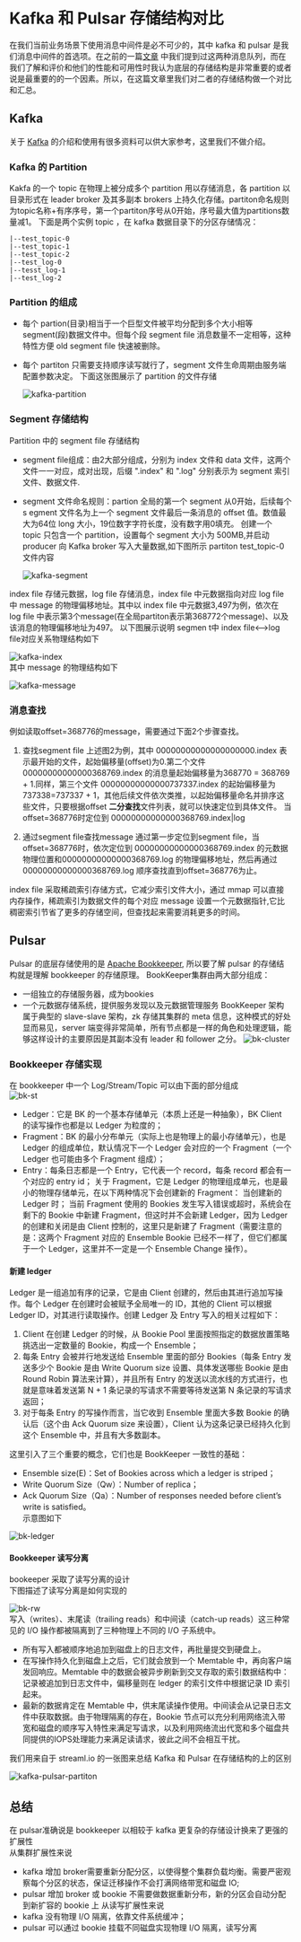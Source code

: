 # Kafka 和 Pulsar 存储结构对比

在我们当前业务场景下使用消息中间件是必不可少的，其中 kafka 和 pulsar 是我们消息中间件的首选项。在之前的一篇[文章](https://www.lxkaka.wang/pulsar/) 中我们提到过这两种消息队列，而在我们了解和评价和他们的性能和可用性时我认为底层的存储结构是非常重要的或者说是最重要的的一个因素。所以，在这篇文章里我们对二者的存储结构做一个对比和汇总。

## Kafka
关于 [Kafka](https://kafka.apache.org/) 的介绍和使用有很多资料可以供大家参考，这里我们不做介绍。
### Kafka 的 Partition
Kakfa 的一个 topic 在物理上被分成多个 partition 用以存储消息，各 partition 以目录形式在 leader broker 及其多副本 brokers 上持久化存储。partiton命名规则为topic名称+有序序号，第一个partiton序号从0开始，序号最大值为partitions数量减1。
下面是两个实例 topic ，在 kafka 数据目录下的分区存储情况： 
```
|--test_topic-0 
|--test_topic-1 
|--test_topic-2 
|--test_log-0 
|--tesst_log-1 
|--test_log-2 
```

### Partition 的组成
* 每个 partion(目录)相当于一个巨型文件被平均分配到多个大小相等 segment(段)数据文件中。但每个段 segment file 消息数量不一定相等，这种特性方便 old segment file 快速被删除。
* 每个 partiton 只需要支持顺序读写就行了，segment 文件生命周期由服务端配置参数决定。
下面这张图展示了 partition 的文件存储  

   ![kafka-partition](https://pics.lxkaka.wang/kafka-partition.png)

### Segment 存储结构
Partition 中的 segment file 存储结构
* segment file组成：由2大部分组成，分别为 index 文件和 data 文件，这两个文件一一对应，成对出现，后缀 ".index" 和 ".log" 分别表示为 segment 索引文件、数据文件.
* segment 文件命名规则：partion 全局的第一个 segment 从0开始，后续每个s egment 文件名为上一个 segment 文件最后一条消息的 offset 值。数值最大为64位 long 大小，19位数字字符长度，没有数字用0填充。
创建一个 topic 只包含一个 partition，设置每个 segment 大小为 500MB,并启动 producer 向 Kafka broker 写入大量数据,如下图所示 partiton test_topic-0 文件内容   

   ![kafka-segment](https://pics.lxkaka.wang/kafka-segment.png)

index file 存储元数据，log file 存储消息，index file 中元数据指向对应 log file 中 message 的物理偏移地址。其中以 index file 中元数据3,497为例，依次在 log file 中表示第3个message(在全局partiton表示第368772个message)、以及该消息的物理偏移地址为497。
以下图展示说明 segmen t中 index file<—->log file对应关系物理结构如下  

   ![kafka-index](https://pics.lxkaka.wang/kafka-index.png)  
其中 message 的物理结构如下    

   ![kafka-message](https://pics.lxkaka.wang/kafka-message.png)

### 消息查找    
例如读取offset=368776的message，需要通过下面2个步骤查找。  
1. 查找segment file 上述图2为例，其中 00000000000000000000.index 表示最开始的文件，起始偏移量(offset)为0.第二个文件 00000000000000368769.index 的消息量起始偏移量为368770 = 368769 + 1.同样，第三个文件 00000000000000737337.index 的起始偏移量为737338=737337 + 1，其他后续文件依次类推，以起始偏移量命名并排序这些文件，只要根据offset **二分查找**文件列表，就可以快速定位到具体文件。 当offset=368776时定位到 00000000000000368769.index|log

2. 通过segment file查找message 通过第一步定位到segment file，当offset=368776时，依次定位到 00000000000000368769.index 的元数据物理位置和00000000000000368769.log 的物理偏移地址，然后再通过 00000000000000368769.log 顺序查找直到offset=368776为止。

index file 采取稀疏索引存储方式，它减少索引文件大小，通过 mmap 可以直接内存操作，稀疏索引为数据文件的每个对应 message 设置一个元数据指针,它比稠密索引节省了更多的存储空间，但查找起来需要消耗更多的时间。 

## Pulsar 
Pulsar 的底层存储使用的是 [Apache Bookkeeper](https://bookkeeper.apache.org/docs/latest/getting-started/concepts/), 所以要了解 pulsar 的存储结构就是理解 bookkeeper 的存储原理。
BookKeeper集群由两大部分组成：
* 一组独立的存储服务器，成为bookies
* 一个元数据存储系统，提供服务发现以及元数据管理服务 
 BookKeeper 架构属于典型的 slave-slave 架构，zk 存储其集群的 meta 信息，这种模式的好处显而易见，server 端变得非常简单，所有节点都是一样的角色和处理逻辑，能够这样设计的主要原因是其副本没有 leader 和 follower 之分。
![bk-cluster](https://pics.lxkaka.wang/bk-cluster.jpeg)

### Bookkeeper 存储实现  
在 bookkeeper 中一个 Log/Stream/Topic 可以由下面的部分组成  
![bk-st](https://pics.lxkaka.wang/bk-store.png)
* Ledger：它是 BK 的一个基本存储单元（本质上还是一种抽象），BK Client 的读写操作也都是以 Ledger 为粒度的；
* Fragment：BK 的最小分布单元（实际上也是物理上的最小存储单元），也是 Ledger 的组成单位，默认情况下一个 Ledger 会对应的一个 Fragment（一个 Ledger 也可能由多个 Fragment 组成）；
* Entry：每条日志都是一个 Entry，它代表一个 record，每条 record 都会有一个对应的 entry id；
关于 Fragment，它是 Ledger 的物理组成单元，也是最小的物理存储单元，在以下两种情况下会创建新的 Fragment： 
当创建新的 Ledger 时；
当前 Fragment 使用的 Bookies 发生写入错误或超时，系统会在剩下的 Bookie 中新建 Fragment，但这时并不会新建 Ledger，因为 Ledger 的创建和关闭是由 Client 控制的，这里只是新建了 Fragment（需要注意的是：这两个 Fragment 对应的 Ensemble Bookie 已经不一样了，但它们都属于一个 Ledger，这里并不一定是一个 Ensemble Change 操作）。

#### 新建 ledger   
Ledger 是一组追加有序的记录，它是由 Client 创建的，然后由其进行追加写操作。每个 Ledger 在创建时会被赋予全局唯一的 ID，其他的 Client 可以根据 Ledger ID，对其进行读取操作。创建 Ledger 及 Entry 写入的相关过程如下：  

1. Client 在创建 Ledger 的时候，从 Bookie Pool 里面按照指定的数据放置策略挑选出一定数量的 Bookie，构成一个 Ensemble；  
2. 每条 Entry 会被并行地发送给 Ensemble 里面的部分 Bookies（每条 Entry 发送多少个 Bookie 是由 Write Quorum size 设置、具体发送哪些 Bookie 是由 Round Robin 算法来计算），并且所有 Entry 的发送以流水线的方式进行，也就是意味着发送第 N + 1 条记录的写请求不需要等待发送第 N 条记录的写请求返回；  
3. 对于每条 Entry 的写操作而言，当它收到 Ensemble 里面大多数 Bookie 的确认后（这个由 Ack Quorum size 来设置），Client 认为这条记录已经持久化到这个 Ensemble 中，并且有大多数副本。

这里引入了三个重要的概念，它们也是 BookKeeper 一致性的基础：  

* Ensemble size(E)：Set of Bookies across which a ledger is striped；  
* Write Quorum Size（Qw）：Number of replica；  
* Ack Quorum Size（Qa）：Number of responses needed before client’s write is satisfied。   
示意图如下  

![bk-ledger](https://pics.lxkaka.wang/bk-ledger.png)

#### Bookkeeper 读写分离    
bookeeper 采取了读写分离的设计   
下图描述了读写分离是如何实现的 

![bk-rw](https://pics.lxkaka.wang/bk-rw.png)   
写入（writes）、末尾读（trailing reads）和中间读（catch-up reads）这三种常见的 I/O 操作都被隔离到了三种物理上不同的 I/O 子系统中。
* 所有写入都被顺序地追加到磁盘上的日志文件，再批量提交到硬盘上。
* 在写操作持久化到磁盘上之后，它们就会放到一个 Memtable 中，再向客户端发回响应。Memtable 中的数据会被异步刷新到交叉存取的索引数据结构中：记录被追加到日志文件中，偏移量则在 ledger 的索引文件中根据记录 ID 索引起来。
* 最新的数据肯定在 Memtable 中，供末尾读操作使用。中间读会从记录日志文件中获取数据。由于物理隔离的存在，Bookie 节点可以充分利用网络流入带宽和磁盘的顺序写入特性来满足写请求，以及利用网络流出代宽和多个磁盘共同提供的IOPS处理能力来满足读请求，彼此之间不会相互干扰。  

我们用来自于 streaml.io 的一张图来总结 Kafka 和 Pulsar 在存储结构的上的区别  

![kafka-pulsar-partiton](https://pics.lxkaka.wang/kakfa-pulsar-partition.jpg)  

## 总结
在 pulsar准确说是 bookkeeper 以相较于 kafka 更复杂的存储设计换来了更强的扩展性   
从集群扩展性来说 
* kafka 增加 broker需要重新分配分区，以使得整个集群负载均衡。需要严密观察每个分区的状态，保证迁移操作不会打满网络带宽和磁盘 IO;
* pulsar 增加 broker 或 bookie 不需要做数据重新分布，新的分区会自动分配到新扩容的 bookie 上
从读写扩展性来说
* kafka 没有物理 I/O 隔离，依靠文件系统缓冲；
* pulsar 可以通过 bookie 挂载不同磁盘实现物理 I/O 隔离，读写分离   
